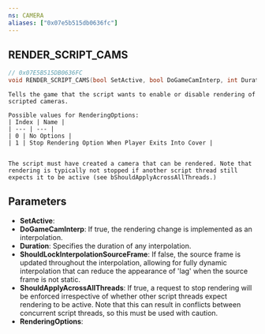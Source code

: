 ```yaml
---
ns: CAMERA
aliases: ["0x07e5b515db0636fc"]
---
```

## RENDER_SCRIPT_CAMS

```c
// 0x07E5B515DB0636FC
void RENDER_SCRIPT_CAMS(bool SetActive, bool DoGameCamInterp, int Duration, bool ShouldLockInterpolationSourceFrame, bool ShouldApplyAcrossAllThreads, int RenderingOptions);
```

```
Tells the game that the script wants to enable or disable rendering of scripted cameras.

Possible values for RenderingOptions:
| Index | Name |
| --- | --- |
| 0 | No Options |
| 1 | Stop Rendering Option When Player Exits Into Cover |


The script must have created a camera that can be rendered. Note that rendering is typically not stopped if another script thread still expects it to be active (see bShouldApplyAcrossAllThreads.)
```

## Parameters
* **SetActive**: 
* **DoGameCamInterp**: If true, the rendering change is implemented as an interpolation.
* **Duration**: Specifies the duration of any interpolation.
* **ShouldLockInterpolationSourceFrame**: If false, the source frame is updated throughout the interpolation, allowing for fully dynamic interpolation that can reduce the appearance of 'lag' when the source frame is not static.
* **ShouldApplyAcrossAllThreads**: If true, a request to stop rendering will be enforced irrespective of whether other script threads expect rendering to be active. Note that this can result in conflicts between concurrent script threads, so this must be used with caution.
* **RenderingOptions**: 

